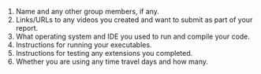 1. Name and any other group members, if any.
2. Links/URLs to any videos you created and want to submit as part of your report.
3. What operating system and IDE you used to run and compile your code.
4. Instructions for running your executables.
5. Instructions for testing any extensions you completed.
6. Whether you are using any time travel days and how many.